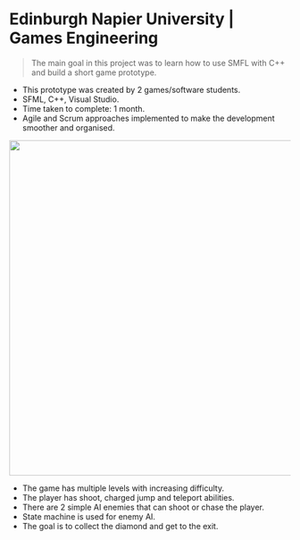 # Edinburgh Napier University | Games Engineering
> The main goal in this project was to learn how to use SMFL with C++ and build a short game prototype.
* This prototype was created by 2 games/software students.
* SFML, C++, Visual Studio.
* Time taken to complete: 1 month.
* Agile and Scrum approaches implemented to make the development smoother and organised.

<img src='https://github.com/EdgarX202/MageMadnessGE/assets/79812399/59c202f2-7581-499b-b467-06ec2d2025b1' width='600'> </br>
* The game has multiple levels with increasing difficulty.
* The player has shoot, charged jump and teleport abilities.
* There are 2 simple AI enemies that can shoot or chase the player.
* State machine is used for enemy AI.
* The goal is to collect the diamond and get to the exit.

